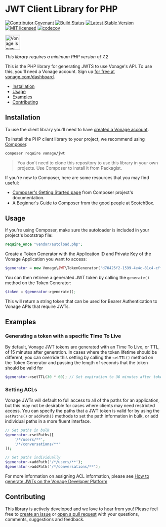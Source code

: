 JWT Client Library for PHP 
============================
[![Contributor Covenant](https://img.shields.io/badge/Contributor%20Covenant-v2.0%20adopted-ff69b4.svg)](CODE_OF_CONDUCT.md)
[![Build Status](https://api.travis-ci.org/Vonage/vonage-php-jwt.svg?branch=main)](https://travis-ci.org/Vonage/nexmo-jwt-php)
[![Latest Stable Version](https://poser.pugx.org/vonage/jwt/v/stable)](https://packagist.org/packages/nexmo/jwt)
[![MIT licensed](https://img.shields.io/badge/license-Apache%202.0-blue.svg)](./LICENSE.txt)
[![codecov](https://codecov.io/gh/Vonage/vonage-php-jwt/branch/0.x/graph/badge.svg)](https://codecov.io/gh/Vonage/nexmo-jwt)

<img src="https://developer.nexmo.com/assets/images/Vonage_Nexmo.svg" height="48px" alt="Vonage is now known as Vonage" />

*This library requires a minimum PHP version of 7.2*

This is the PHP library for generating JWTS to use Vonage's API. To use this, you'll need a Vonage account. Sign up [for free at 
vonage.com/dashboard][signup].

 * [Installation](#installation)
 * [Usage](#usage)
 * [Examples](#examples)
 * [Contributing](#contributing) 

Installation
------------

To use the client library you'll need to have [created a Vonage account][signup].

To install the PHP client library to your project, we recommend using [Composer](https://getcomposer.org/).

```bash
composer require vonage/jwt
```

> You don't need to clone this repository to use this library in your own projects. Use Composer to install it from Packagist.

If you're new to Composer, here are some resources that you may find useful:

* [Composer's Getting Started page](https://getcomposer.org/doc/00-intro.md) from Composer project's documentation.
* [A Beginner's Guide to Composer](https://scotch.io/tutorials/a-beginners-guide-to-composer) from the good people at ScotchBox.

Usage
-----

If you're using Composer, make sure the autoloader is included in your project's bootstrap file:

```php
require_once "vendor/autoload.php";
```

Create a Token Generator with the Application ID and Private Key of the Vonage Application you want to access:

```php
$generator = new Vonage\JWT\TokenGenerator('d70425f2-1599-4e4c-81c4-cffc66e49a12', file_get_contents('/path/to/private.key'));
```

You can then retrieve a generated JWT token by calling the `generate()` method on the Token Generator:

```php
$token = $generator->generate();
```

This will return a string token that can be used for Bearer Authentication to Vonage APIs that require JWTs.

Examples
--------

### Generating a token with a specific Time To Live

By default, Vonage JWT tokens are generated with an Time To Live, or TTL, of 15 minutes after generation. In cases where the token lifetime 
should be different, you can override this setting by calling the `setTTL()` method on the Token Generator and passing the length of seconds
that the token should be valid for

```php
$generator->setTTL(30 * 60); // Set expiration to 30 minutes after token creation
```

### Setting ACLs

Vonage JWTs will default to full access to all of the paths for an application, but this may not be desirable for cases where clients
may need restricted access. You can specify the paths that a JWT token is valid for by using the `setPaths()` or `addPath()` methods
to set the path information in bulk, or add individual paths in a more fluent interface.

```php
// Set paths in bulk
$generator->setPaths([
    '/*/users/**',
    '/*/conversations/**'
]);

// Set paths individually
$generator->addPath('/*/users/**');
$generator->addPath('/*/conversations/**');
```

For more information on assigning ACL information, please see [How to generate JWTs
 on the Vonage Developer Platform](https://developer.nexmo.com/conversation/guides/jwt-acl)

Contributing
------------

This library is actively developed and we love to hear from you! Please feel free to [create an issue][issues] or [open a pull request][pulls] with your questions, comments, suggestions and feedback.

[signup]: https://dashboard.nexmo.com/sign-up?utm_source=DEV_REL&utm_medium=github&utm_campaign=php-client-library
[license]: LICENSE.txt
[issues]: https://github.com/Vonage/vonage-php-jwt/issues
[pulls]: https://github.com/Vonage/vonage-php-jwt/pulls
